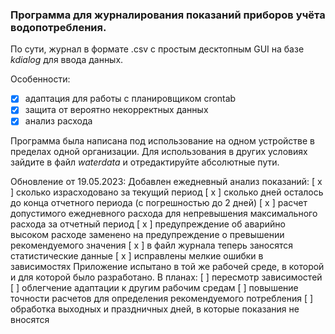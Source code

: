 ### Программа для журналирования показаний приборов учёта водопотребления.
По сути, журнал в формате .csv с простым десктопным GUI на базе _kdialog_ для ввода данных. 

Особенности:
- [x] адаптация для работы с планировщиком crontab
- [x] защита от вероятно некорректных данных
- [x] анализ расхода

Программа была написана под использование на одном устройстве в пределах одной организации. 
Для использования в других условиях зайдите в файл _waterdata_ и отредактируйте абсолютные пути.

Обновление от 19.05.2023: 
Добавлен ежедневный анализ показаний:
    [ x ] сколько израсходовано за текущий период
    [ x ] сколько дней осталось до конца отчетного периода (с погрешностью до 2 дней)
    [ x ] расчет допустимого ежедневного расхода для непревышения максимального расхода за отчетный период
    [ x ] предупреждение об аварийно высоком расходе заменено на предупреждение о превышении рекомендуемого значения
    [ x ] в файл журнала теперь заносятся статистические данные
    [ x ] исправлены мелкие ошибки в зависимостях
Приложение испытано в той же рабочей среде, в которой и для которой было разработано.
В планах: 
    [ ] пересмотр зависимостей
    [ ] облегчение адаптации к другим рабочим средам
    [ ] повышение точности расчетов для определения рекомендуемого потребления
    [ ] обработка выходных и праздничных дней, в которые показания не вносятся
